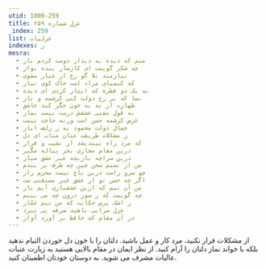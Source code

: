 ```yaml
---
utid: 1000-259
title: غزل شماره ۲۵۹
_index: 259
list: غزلیات
indexes: ز
mesra:
  - منم که دیده به دیدار دوست کردم باز
  - چه شکر گویمت ای کارساز بنده نواز
  - نیازمند بلا گو رخ از غبار مشوی
  - که کیمیای مراد است خاک کوی نیاز
  - به یک دو قطره که ایثار کردی ای دیده
  - بسا که بر رخ دولت کنی کرشمه و ناز
  - طهارت ار نه به خون جگر کند عاشق
  - به قول مفتی عشقش درست نیست نماز
  - غرض کرشمه حسن است ورنه حاجت نیست
  - جمال دولت محمود به ز زلف ایاز
  - ز مشکلات طریقت عنان متاب ای دل
  - که مرد راه نیندیشد از نشیب و فراز
  - درین مقام مجازی بجز پیاله مگیر
  - درین سراچه بازیچه غیر عشق مباز
  - من از نسیم سخن چین چه طرف بر بندم
  - چو سرو راست درین باغ نیست محرم راز
  - اگر چه حسن تو از عشق غیر مستغنی ست
  - من آن نیم که ازین عشقبازی آیم باز
  - چه گویمت که ز سوز درون چه می بینم
  - ز اشک پرس حکایت که من نیم غمّاز
  - غزل سرایی ناهید صرفه یی نبرد
  - در آن مقام که حافظ بر آورد آواز
---
```

از مشکلات فرار نکنید، مرد کار و عمل باشید. دلتان را با خون دل خوردن التیام ندهید بلکه با خواند نماز دلتان را آرام کنید. از نظر ایمان در مقام بالایی هستید به زیارت عتبات عالیات مشرف می شوید. به دوستان خودتان اطمینان کنید.
